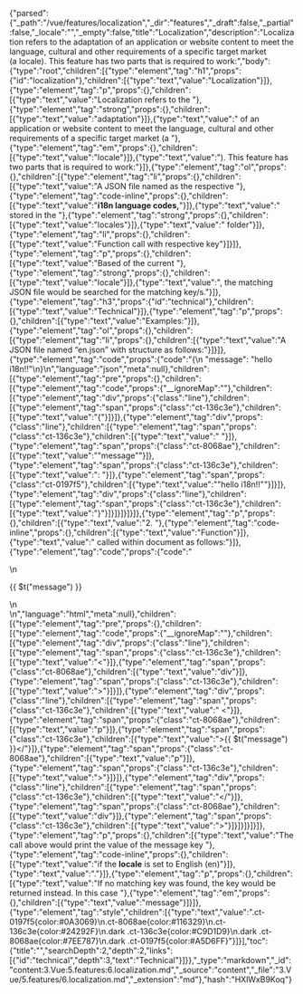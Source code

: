 {"parsed":{"_path":"/vue/features/localization","_dir":"features","_draft":false,"_partial":false,"_locale":"","_empty":false,"title":"Localization","description":"Localization refers to the adaptation of an application or website content to meet the language, cultural and other requirements of a specific target market (a locale). This feature has two parts that is required to work:","body":{"type":"root","children":[{"type":"element","tag":"h1","props":{"id":"localization"},"children":[{"type":"text","value":"Localization"}]},{"type":"element","tag":"p","props":{},"children":[{"type":"text","value":"Localization refers to the "},{"type":"element","tag":"strong","props":{},"children":[{"type":"text","value":"adaptation"}]},{"type":"text","value":" of an application or website content to meet the language, cultural and other requirements of a specific target market (a "},{"type":"element","tag":"em","props":{},"children":[{"type":"text","value":"locale"}]},{"type":"text","value":"). This feature has two parts that is required to work:"}]},{"type":"element","tag":"ol","props":{},"children":[{"type":"element","tag":"li","props":{},"children":[{"type":"text","value":"A JSON file named as the respective "},{"type":"element","tag":"code-inline","props":{},"children":[{"type":"text","value":"**i18n language codes,**"}]},{"type":"text","value":" stored in the "},{"type":"element","tag":"strong","props":{},"children":[{"type":"text","value":"locales"}]},{"type":"text","value":" folder"}]},{"type":"element","tag":"li","props":{},"children":[{"type":"text","value":"Function call with respective key"}]}]},{"type":"element","tag":"p","props":{},"children":[{"type":"text","value":"Based of the current "},{"type":"element","tag":"strong","props":{},"children":[{"type":"text","value":"locale"}]},{"type":"text","value":", the matching JSON file would be searched for the matching key/s."}]},{"type":"element","tag":"h3","props":{"id":"technical"},"children":[{"type":"text","value":"Technical"}]},{"type":"element","tag":"p","props":{},"children":[{"type":"text","value":"Examples:"}]},{"type":"element","tag":"ol","props":{},"children":[{"type":"element","tag":"li","props":{},"children":[{"type":"text","value":"A JSON file named “en.json” with structure as follows:"}]}]},{"type":"element","tag":"code","props":{"code":"{\n  \"message\": \"hello i18n!!\"\n}\n","language":"json","meta":null},"children":[{"type":"element","tag":"pre","props":{},"children":[{"type":"element","tag":"code","props":{"__ignoreMap":""},"children":[{"type":"element","tag":"div","props":{"class":"line"},"children":[{"type":"element","tag":"span","props":{"class":"ct-136c3e"},"children":[{"type":"text","value":"{"}]}]},{"type":"element","tag":"div","props":{"class":"line"},"children":[{"type":"element","tag":"span","props":{"class":"ct-136c3e"},"children":[{"type":"text","value":"  "}]},{"type":"element","tag":"span","props":{"class":"ct-8068ae"},"children":[{"type":"text","value":"\"message\""}]},{"type":"element","tag":"span","props":{"class":"ct-136c3e"},"children":[{"type":"text","value":": "}]},{"type":"element","tag":"span","props":{"class":"ct-0197f5"},"children":[{"type":"text","value":"\"hello i18n!!\""}]}]},{"type":"element","tag":"div","props":{"class":"line"},"children":[{"type":"element","tag":"span","props":{"class":"ct-136c3e"},"children":[{"type":"text","value":"}"}]}]}]}]}]},{"type":"element","tag":"p","props":{},"children":[{"type":"text","value":"2. "},{"type":"element","tag":"code-inline","props":{},"children":[{"type":"text","value":"Function"}]},{"type":"text","value":" called within document as follows:"}]},{"type":"element","tag":"code","props":{"code":"<div>\n  <p>{{ $t(\"message\") }}</p>\n</div>\n","language":"html","meta":null},"children":[{"type":"element","tag":"pre","props":{},"children":[{"type":"element","tag":"code","props":{"__ignoreMap":""},"children":[{"type":"element","tag":"div","props":{"class":"line"},"children":[{"type":"element","tag":"span","props":{"class":"ct-136c3e"},"children":[{"type":"text","value":"<"}]},{"type":"element","tag":"span","props":{"class":"ct-8068ae"},"children":[{"type":"text","value":"div"}]},{"type":"element","tag":"span","props":{"class":"ct-136c3e"},"children":[{"type":"text","value":">"}]}]},{"type":"element","tag":"div","props":{"class":"line"},"children":[{"type":"element","tag":"span","props":{"class":"ct-136c3e"},"children":[{"type":"text","value":"  <"}]},{"type":"element","tag":"span","props":{"class":"ct-8068ae"},"children":[{"type":"text","value":"p"}]},{"type":"element","tag":"span","props":{"class":"ct-136c3e"},"children":[{"type":"text","value":">{{ $t(\"message\") }}</"}]},{"type":"element","tag":"span","props":{"class":"ct-8068ae"},"children":[{"type":"text","value":"p"}]},{"type":"element","tag":"span","props":{"class":"ct-136c3e"},"children":[{"type":"text","value":">"}]}]},{"type":"element","tag":"div","props":{"class":"line"},"children":[{"type":"element","tag":"span","props":{"class":"ct-136c3e"},"children":[{"type":"text","value":"</"}]},{"type":"element","tag":"span","props":{"class":"ct-8068ae"},"children":[{"type":"text","value":"div"}]},{"type":"element","tag":"span","props":{"class":"ct-136c3e"},"children":[{"type":"text","value":">"}]}]}]}]}]},{"type":"element","tag":"p","props":{},"children":[{"type":"text","value":"The call above would print the value of the message key "},{"type":"element","tag":"code-inline","props":{},"children":[{"type":"text","value":"if the **locale** is set to English (en)"}]},{"type":"text","value":"."}]},{"type":"element","tag":"p","props":{},"children":[{"type":"text","value":"If no matching key was found, the key would be returned instead. In this case "},{"type":"element","tag":"em","props":{},"children":[{"type":"text","value":"message"}]}]},{"type":"element","tag":"style","children":[{"type":"text","value":".ct-0197f5{color:#0A3069}\n.ct-8068ae{color:#116329}\n.ct-136c3e{color:#24292F}\n.dark .ct-136c3e{color:#C9D1D9}\n.dark .ct-8068ae{color:#7EE787}\n.dark .ct-0197f5{color:#A5D6FF}"}]}],"toc":{"title":"","searchDepth":2,"depth":2,"links":[{"id":"technical","depth":3,"text":"Technical"}]}},"_type":"markdown","_id":"content:3.Vue:5.features:6.localization.md","_source":"content","_file":"3.Vue/5.features/6.localization.md","_extension":"md"},"hash":"HXlWxB9Koq"}